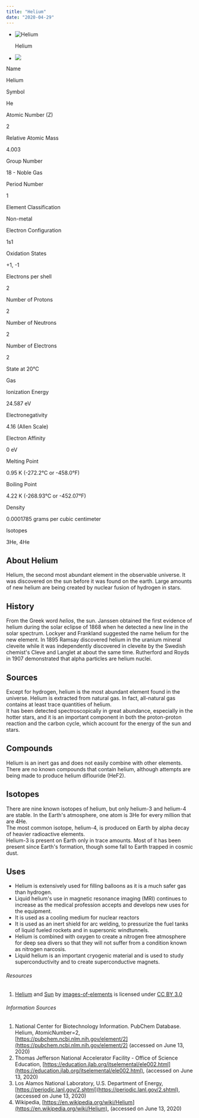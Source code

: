 ```yaml
---
title: "Helium"
date: "2020-04-29"
---
```


- ![Helium](https://chemistdictionary.com/wp-content/uploads/2020/05/helium.jpg)
    
    Helium
    
- ![](https://i1.wp.com/chemistdictionary.com/wp-content/uploads/2020/06/sun.jpg?fit=400%2C400&ssl=1)
    

Name

Helium

Symbol

He

Atomic Number (Z)

2

Relative Atomic Mass

4.003

Group Number

18 - Noble Gas

Period Number

1

Element Classification

Non-metal

Electron Configuration

1s1

Oxidation States

+1, -1

Electrons per shell

2

Number of Protons

2

Number of Neutrons

2

Number of Electrons

2

State at 20°C

Gas

Ionization Energy

24.587 eV

Electronegativity

4.16 (Allen Scale)

Electron Affinity

0 eV

Melting Point

0.95 K (-272.2°C or -458.0°F)

Boiling Point

4.22 K (-268.93°C or -452.07°F)

Density

0.0001785 grams per cubic centimeter

Isotopes

3He, 4He

## About Helium

Helium, the second most abundant element in the observable universe. It was discovered on the sun before it was found on the earth. Large amounts of new helium are being created by nuclear fusion of hydrogen in stars.

## History

From the Greek word _helios_, the sun. Janssen obtained the first evidence of helium during the solar eclipse of 1868 when he detected a new line in the solar spectrum. Lockyer and Frankland suggested the name helium for the new element. In 1895 Ramsay discovered helium in the uranium mineral cleveite while it was independently discovered in cleveite by the Swedish chemist's Cleve and Langlet at about the same time. Rutherford and Royds in 1907 demonstrated that alpha particles are helium nuclei.

## Sources

Except for hydrogen, helium is the most abundant element found in the universe. Helium is extracted from natural gas. In fact, all-natural gas contains at least trace quantities of helium.  
It has been detected spectroscopically in great abundance, especially in the hotter stars, and it is an important component in both the proton-proton reaction and the carbon cycle, which account for the energy of the sun and stars.

## Compounds

Helium is an inert gas and does not easily combine with other elements. There are no known compounds that contain helium, although attempts are being made to produce helium diflouride (HeF2).

## Isotopes

There are nine known isotopes of helium, but only helium-3 and helium-4 are stable. In the Earth's atmosphere, one atom is 3He for every million that are 4He.  
The most common isotope, helium-4, is produced on Earth by alpha decay of heavier radioactive elements.  
Helium-3 is present on Earth only in trace amounts. Most of it has been present since Earth's formation, though some fall to Earth trapped in cosmic dust.

## Uses

- Helium is extensively used for filling balloons as it is a much safer gas than hydrogen.
- Liquid helium's use in magnetic resonance imaging (MRI) continues to increase as the medical profession accepts and develops new uses for the equipment.
- It is used as a cooling medium for nuclear reactors
- It is used as an inert shield for arc welding, to pressurize the fuel tanks of liquid fueled rockets and in supersonic windtunnels.
- Helium is combined with oxygen to create a nitrogen free atmosphere for deep sea divers so that they will not suffer from a condition known as nitrogen narcosis.
- Liquid helium is an important cryogenic material and is used to study superconductivity and to create superconductive magnets.

###### Resources

1. [Helium](https://images-of-elements.com/hydrogen.jpg) and [Sun](https://images-of-elements.com/s/sun.jpg) by [images-of-elements](https://images-of-elements.com/) is licensed under [CC BY 3.0](https://creativecommons.org/licenses/by/3.0/)

###### Information Sources

1. National Center for Biotechnology Information. PubChem Database. Helium, AtomicNumber=2, [https://pubchem.ncbi.nlm.nih.gov/element/2](https://pubchem.ncbi.nlm.nih.gov/element/2) (accessed on June 13, 2020)
2. Thomas Jefferson National Accelerator Facility - Office of Science Education, [](https://education.jlab.org/itselemental/ele002.html)[https://education.jlab.org/itselemental/ele002.html](https://education.jlab.org/itselemental/ele002.html), (accessed on June 13, 2020)
3. Los Alamos National Laboratory, U.S. Department of Energy, [](https://periodic.lanl.gov/1.shtml)[https://periodic.lanl.gov/2.shtml](https://periodic.lanl.gov/2.shtml), (accessed on June 13, 2020)
4. Wikipedia, [https://en.wikipedia.org/wiki/Helium](https://en.wikipedia.org/wiki/Helium), (accessed on June 13, 2020)
